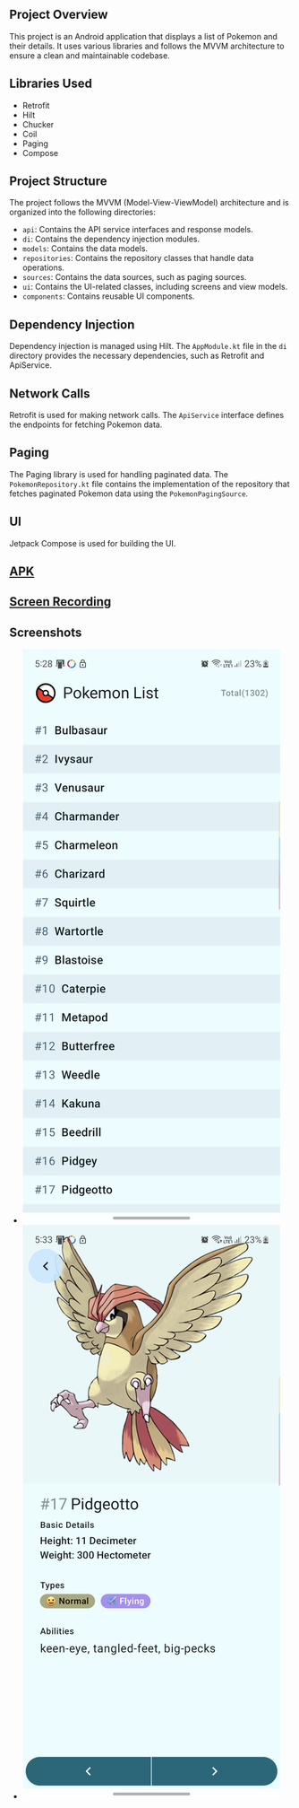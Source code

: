 ## Project Overview
This project is an Android application that displays a list of Pokemon and their details. It uses various libraries and follows the MVVM architecture to ensure a clean and maintainable codebase.

## Libraries Used
- Retrofit
- Hilt
- Chucker
- Coil
- Paging
- Compose

## Project Structure
The project follows the MVVM (Model-View-ViewModel) architecture and is organized into the following directories:
- `api`: Contains the API service interfaces and response models.
- `di`: Contains the dependency injection modules.
- `models`: Contains the data models.
- `repositories`: Contains the repository classes that handle data operations.
- `sources`: Contains the data sources, such as paging sources.
- `ui`: Contains the UI-related classes, including screens and view models.
- `components`: Contains reusable UI components.

## Dependency Injection
Dependency injection is managed using Hilt. The `AppModule.kt` file in the `di` directory provides the necessary dependencies, such as Retrofit and ApiService.

## Network Calls
Retrofit is used for making network calls. The `ApiService` interface defines the endpoints for fetching Pokemon data.

## Paging
The Paging library is used for handling paginated data. The `PokemonRepository.kt` file contains the implementation of the repository that fetches paginated Pokemon data using the `PokemonPagingSource`.

## UI
Jetpack Compose is used for building the UI.

## [APK](https://github.com/mevivek/pw_android_sde1_assignment/blob/master/apk/app-release.apk)

## [Screen Recording](https://github.com/mevivek/pw_android_sde1_assignment/blob/master/screenshots/3.mp4)

## Screenshots
- ![Screenshot 1](https://github.com/mevivek/pw_android_sde1_assignment/blob/master/screenshots/1.png)
- ![Screenshot 2](https://github.com/mevivek/pw_android_sde1_assignment/blob/master/screenshots/2.png)

